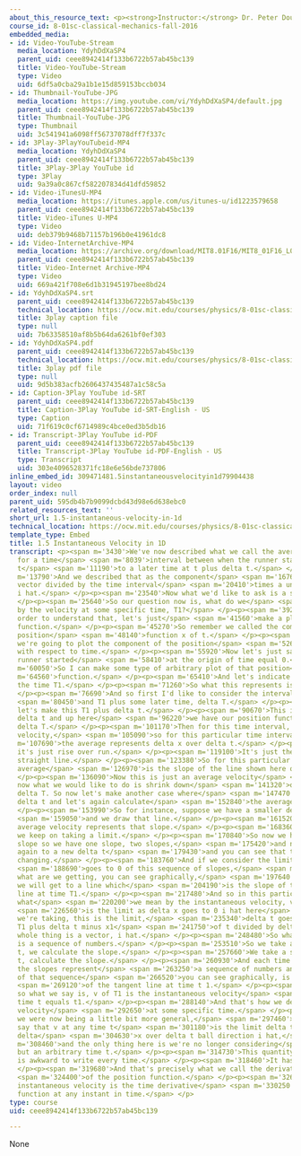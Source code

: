 ```yaml
---
about_this_resource_text: <p><strong>Instructor:</strong> Dr. Peter Dourmashkin</p>
course_id: 8-01sc-classical-mechanics-fall-2016
embedded_media:
- id: Video-YouTube-Stream
  media_location: YdyhDdXaSP4
  parent_uid: ceee8942414f133b6722b57ab45bc139
  title: Video-YouTube-Stream
  type: Video
  uid: 6df5a0cba29a1b1e15d859153bccb034
- id: Thumbnail-YouTube-JPG
  media_location: https://img.youtube.com/vi/YdyhDdXaSP4/default.jpg
  parent_uid: ceee8942414f133b6722b57ab45bc139
  title: Thumbnail-YouTube-JPG
  type: Thumbnail
  uid: 3c541941a6098ff56737078dff7f337c
- id: 3Play-3PlayYouTubeid-MP4
  media_location: YdyhDdXaSP4
  parent_uid: ceee8942414f133b6722b57ab45bc139
  title: 3Play-3Play YouTube id
  type: 3Play
  uid: 9a39a0c867cf582207834d41dfd59852
- id: Video-iTunesU-MP4
  media_location: https://itunes.apple.com/us/itunes-u/id1223579658
  parent_uid: ceee8942414f133b6722b57ab45bc139
  title: Video-iTunes U-MP4
  type: Video
  uid: deb379b9468b71157b196b0e41961dc8
- id: Video-InternetArchive-MP4
  media_location: https://archive.org/download/MIT8.01F16/MIT8_01F16_L01v05_360p.mp4
  parent_uid: ceee8942414f133b6722b57ab45bc139
  title: Video-Internet Archive-MP4
  type: Video
  uid: 669a421f708e6d1b31945197bee8bd24
- id: YdyhDdXaSP4.srt
  parent_uid: ceee8942414f133b6722b57ab45bc139
  technical_location: https://ocw.mit.edu/courses/physics/8-01sc-classical-mechanics-fall-2016/week-1-kinematics/1.5-instantaneous-velocity-in-1d/1.5-instantaneous-velocity-in-1d/YdyhDdXaSP4.srt
  title: 3play caption file
  type: null
  uid: 7b63358510af8b5b64da6261bf0ef303
- id: YdyhDdXaSP4.pdf
  parent_uid: ceee8942414f133b6722b57ab45bc139
  technical_location: https://ocw.mit.edu/courses/physics/8-01sc-classical-mechanics-fall-2016/week-1-kinematics/1.5-instantaneous-velocity-in-1d/1.5-instantaneous-velocity-in-1d/YdyhDdXaSP4.pdf
  title: 3play pdf file
  type: null
  uid: 9d5b383acfb2606437435487a1c58c5a
- id: Caption-3Play YouTube id-SRT
  parent_uid: ceee8942414f133b6722b57ab45bc139
  title: Caption-3Play YouTube id-SRT-English - US
  type: Caption
  uid: 71f619c0cf6714989c4bce0ed3b5db16
- id: Transcript-3Play YouTube id-PDF
  parent_uid: ceee8942414f133b6722b57ab45bc139
  title: Transcript-3Play YouTube id-PDF-English - US
  type: Transcript
  uid: 303e4096528371fc18e6e56bde737806
inline_embed_id: 309471481.5instantaneousvelocityin1d79904438
layout: video
order_index: null
parent_uid: 595db4b7b9099dcbd43d98e6d638ebc0
related_resources_text: ''
short_url: 1.5-instantaneous-velocity-in-1d
technical_location: https://ocw.mit.edu/courses/physics/8-01sc-classical-mechanics-fall-2016/week-1-kinematics/1.5-instantaneous-velocity-in-1d/1.5-instantaneous-velocity-in-1d
template_type: Embed
title: 1.5 Instantaneous Velocity in 1D
transcript: <p><span m='3430'>We've now described what we call the average velocity
  for a time</span> <span m='8039'>interval between when the runner started at time
  t</span> <span m='11190'>to a later time at t plus delta t.</span> </p><p><span
  m='13790'>And we described that as the component</span> <span m='16760'>of the displacement
  vector divided by the time interval</span> <span m='20410'>times a unit vector,
  i hat.</span> </p><p><span m='23540'>Now what we'd like to ask is a separate question.</span>
  </p><p><span m='25640'>So our question now is, what do we</span> <span m='27370'>mean
  by the velocity at some specific time, T1?</span> </p><p><span m='39210'>Now in
  order to understand that, let's just</span> <span m='41560'>make a plot of the position
  function.</span> </p><p><span m='45270'>So remember we called the component of the
  position</span> <span m='48140'>function x of t.</span> </p><p><span m='49570'>So
  we're going to plot the component of the position</span> <span m='52660'>function
  with respect to time.</span> </p><p><span m='55920'>Now let's just say that the
  runner started</span> <span m='58410'>at the origin of time equal 0.</span> </p><p><span
  m='60050'>So I can make some type of arbitrary plot of that position</span> <span
  m='64560'>function.</span> </p><p><span m='65410'>And let's indicate in particular,
  the time T1.</span> </p><p><span m='71260'>So what this represents is x of T1.</span>
  </p><p><span m='76690'>And so first I'd like to consider the interval T1</span>
  <span m='80450'>and T1 plus some later time, delta T.</span> </p><p><span m='85080'>So
  let's make this T1 plus delta t.</span> </p><p><span m='90670'>This is the time
  delta t and up here</span> <span m='96220'>we have our position function at T1 plus
  delta T.</span> </p><p><span m='101170'>Then for this time interval, the average
  velocity,</span> <span m='105090'>so for this particular time interval,</span> <span
  m='107690'>the average represents delta x over delta t.</span> </p><p><span m='114500'>So
  it's just rise over run.</span> </p><p><span m='119100'>It's just the slope of this
  straight line.</span> </p><p><span m='123380'>So for this particular interval, the
  average</span> <span m='126970'>is the slope of the line shown here on the figure.</span>
  </p><p><span m='136090'>Now this is just an average velocity</span> <span m='138350'>and
  now what we would like to do is shrink down</span> <span m='141320'>our interval
  delta T. So now let's make another case where</span> <span m='147470'>we shrink
  delta t and let's again calculate</span> <span m='152840'>the average velocity.</span>
  </p><p><span m='153990'>So for instance, suppose we have a smaller delta t</span>
  <span m='159050'>and we draw that line.</span> </p><p><span m='161520'>Then our
  average velocity represents that slope.</span> </p><p><span m='168360'>And again,
  we keep on taking a limit.</span> </p><p><span m='170840'>So now we have another
  slope so we have one slope, two slopes,</span> <span m='175420'>and now we shrink
  again to a new delta t</span> <span m='179430'>and you can see that the slope is
  changing.</span> </p><p><span m='183760'>And if we consider the limit as delta t</span>
  <span m='188690'>goes to 0 of this sequence of slopes,</span> <span m='194210'>then
  what are we getting, you can see graphically,</span> <span m='197640'>that eventually
  we will get to a line which</span> <span m='204190'>is the slope of the tangent
  line at time T1.</span> </p><p><span m='217480'>And so in this particular case,
  what</span> <span m='220200'>we mean by the instantaneous velocity, v at time T1,</span>
  <span m='226560'>is the limit as delta x goes to 0 i hat here</span> <span m='231620'>where
  we're taking, this is the limit,</span> <span m='235340'>delta t goes to 0 x at
  T1 plus delta t minus x1</span> <span m='241750'>of t divided by delta t and the
  whole thing is a vector, i hat.</span> </p><p><span m='248480'>So what a limit is,
  is a sequence of numbers.</span> </p><p><span m='253510'>So we take a fixed delta
  t, we calculate the slope.</span> </p><p><span m='257660'>We take a smaller delta
  t, calculate the slope.</span> </p><p><span m='260930'>And each time we do that,
  the slopes represent</span> <span m='263250'>a sequence of numbers and the limit
  of that sequence</span> <span m='266520'>you can see graphically, is the slope</span>
  <span m='269120'>of the tangent line at time t 1.</span> </p><p><span m='271850'>And
  so what we say is, v of T1 is the instantaneous velocity</span> <span m='284300'>at
  time t equals t1.</span> </p><p><span m='288140'>And that's how we describe instantaneous
  velocity</span> <span m='292650'>at some specific time.</span> </p><p><span m='294590'>If
  we were now being a little bit more general,</span> <span m='297460'>we could just
  say that v at any time t</span> <span m='301180'>is the limit delta t goes to 0
  delta</span> <span m='304630'>x over delta t ball direction i hat,</span> <span
  m='308460'>and the only thing here is we're no longer considering</span> <span m='311210'>T1
  but an arbitrary time t.</span> </p><p><span m='314730'>This quantity, the limit,
  is awkward to write every time.</span> </p><p><span m='318460'>It has a name.</span>
  </p><p><span m='319680'>And that's precisely what we call the derivative</span>
  <span m='324400'>of the position function.</span> </p><p><span m='326780'>So our
  instantaneous velocity is the time derivative</span> <span m='330250'>of the position
  function at any instant in time.</span> </p>
type: course
uid: ceee8942414f133b6722b57ab45bc139

---
```

None